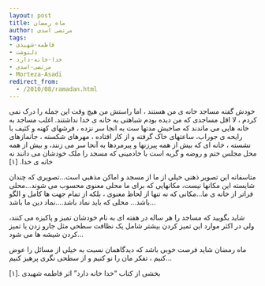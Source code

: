 ```yaml
---
layout: post
title: ماه رمضان
author: مرتضی اسدی
tags:
- فاطمه-شهیدی
- دلنوشت
- خدا-خانه-دارد
- مرتضی-اسدی
- Morteza-Asadi
redirect_from:
  - /2010/08/ramadan.html
---
```

خودش گفته مساجد خانه ی من هستند ، اما راستش من هیچ وقت این جمله را درک نمی کردم ، لا اقل مساجدی که من دیده بودم شباهتی به خانه ی خدا نداشتند. اغلب مساجد به خانه هایی می ماندند که صاحبش مدتها ست به انجا سر نزده ، فرشهای کهنه و کثیف با رایحه ی جوراب، ساعتهای خاک گرفته و از کار افتاده ، مهرهای شکسته ، جانمازهای نشسته ، خانه ای که بیش از همه پیرزنها و پیرمردها به آنجا سر می زنند، و بیش از همه محل مجلس ختم و روضه و گریه است با خادمینی که مسجد را ملک خودشان می دانند نه خانه ی خدا. [۱]  




متاسفانه این تصویر ذهنی خیلی از ما از مسجد و اماکن مذهبی است…تصویری که چندان شایسته این مکانها نیست، مکانهایی که برای ما محلی معنوی محسوب می شوند…محلی فراتر از خانه ی ما…مکانی که نه تنها از لحاظ معنوی ، بلکه از تمام جهت ها کامل و الگو باشد… محلی که باید نماد باشد….نماد دین ما باشد…  
  
شاید بگویید که مساجد را هر ساله در هفته ای به نام خودشان تمیز و پاکیزه می کنند، ولی در اکثر موارد این تمیز کردن بیشتر شامل یک نظافت سطحی مثل جارو زدن یا تمیز کردن شیشه ها می شود…  
  
ماه رمضان شاید فرصت خوبی باشد که دیدگاهمان نسبت به خیلی از مسائل را عوض کنیم ، تفکر مان را نو کنیم و از سطحی نگری پرهیز کنیم…  
  
[۱]. بخشی از کتاب “خدا خانه دارد” اثر فاطمه شهیدی